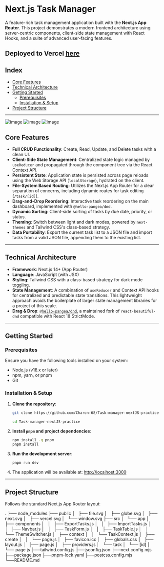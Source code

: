 # Next.js Task Manager

A feature-rich task management application built with the **Next.js App Router**. 
This project demonstrates a modern frontend architecture using server-centric components, client-side state management with React Hooks, and a suite of advanced user-facing features.

Deployed to Vercel [here](https://task-manager-next-js-practice.vercel.app/)
---

##  Index

- [Core Features](#core-features)
- [Technical Architecture](#technical-architecture)
- [Getting Started](#getting-started)
  - [Prerequisites](#prerequisites)
  - [Installation & Setup](#installation--setup)
- [Project Structure](#project-structure)

---
![image](https://github.com/user-attachments/assets/9b8b9d3c-7db2-4de3-a9b6-045bb454bdb8)
![image](https://github.com/user-attachments/assets/75c3379c-7bac-4c47-8dcf-2a150075d155)
![image](https://github.com/user-attachments/assets/258f6fb6-3a66-46f6-a4a0-f8f7585fbce5)


##  Core Features

- **Full CRUD Functionality**: Create, Read, Update, and Delete tasks with a clean UI.
- **Client-Side State Management**: Centralized state logic managed by `useReducer` and propagated through the component tree via the React Context API.
- **Persistent State**: Application state is persisted across page reloads using the Web Storage API (`localStorage`), hydrated on the client.
- **File-System Based Routing**: Utilizes the Next.js App Router for a clear separation of concerns, including dynamic routes for task editing (`/task/[id]`).
- **Drag-and-Drop Reordering**: Interactive task reordering on the main dashboard, implemented with `@hello-pangea/dnd`.
- **Dynamic Sorting**: Client-side sorting of tasks by due date, priority, or status.
- **Theming**: Switch between light and dark modes, powered by `next-themes` and Tailwind CSS's class-based strategy.
- **Data Portability**: Export the current task list to a JSON file and import tasks from a valid JSON file, appending them to the existing list.

---

##  Technical Architecture

- **Framework**: Next.js 14+ (App Router)
- **Language**: JavaScript (with JSX)
- **Styling**: Tailwind CSS with a class-based strategy for dark mode toggling.
- **State Management**: A combination of `useReducer` and Context API hooks for centralized and predictable state transitions. 
  This lightweight approach avoids the boilerplate of larger state management libraries for a project of this scale.
- **Drag & Drop**: [`@hello-pangea/dnd`](https://www.npmjs.com/package/@hello-pangea/dnd), a maintained fork of `react-beautiful-dnd` compatible with React 18 StrictMode.

---

##  Getting Started

###  Prerequisites

Ensure you have the following tools installed on your system:

- [Node.js](https://nodejs.org/) (v18.x or later)
- npm, yarn, or pnpm
- Git

###  Installation & Setup

1. **Clone the repository**:

    ```bash
    git clone https://github.com/Charon-68/Task-manager-nextJS-practice
    ```

      ```bash
    cd Task-manager-nextJS-practice
    ```

2. **Install `pnpm` and project dependencies**:

    ```bash
    npm install -g pnpm
    pnpm install
    ```

3. **Run the development server**:

    ```bash
    pnpm run dev
    ```

4. The application will be available at: 
   [http://localhost:3000](http://localhost:3000)

---

## Project Structure

Follows the standard Next.js App Router layout:

.
├── node_modules
├── public
│   ├── file.svg
│   ├── globe.svg
│   ├── next.svg
│   ├── vercel.svg
│   └── window.svg
├── src
│   └── app
│       ├── components
│       │   ├── ExportTasks.js
│       │   ├── ImportTasks.js
│       │   ├── Navbar.js
│       │   ├── TaskForm.js
│       │   ├── TaskTable.js
│       │   └── ThemeSwitcher.js
│       ├── context
│       │   └── TaskContext.js
│       ├── create
│       │   └── page.js
│       ├── favicon.ico
│       ├── globals.css
│       ├── layout.js
│       ├── page.js
│       ├── providers.js
│       └── task
│           └── [id]
│               └── page.js
├──tailwind.config.js
├──jsconfig.json
├──next.config.mjs
├──package.json
├──pnpm-lock.yaml
├──postcss.config.mjs
└──README.md


